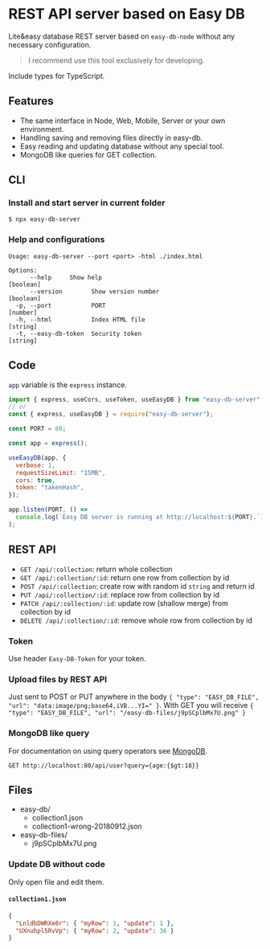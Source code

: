 # REST API server based on Easy DB

Lite&easy database REST server based on `easy-db-node` without any necessary configuration.

> I recommend use this tool exclusively for developing.

Include types for TypeScript.

## Features

- The same interface in Node, Web, Mobile, Server or your own environment.
- Handling saving and removing files directly in easy-db.
- Easy reading and updating database without any special tool.
- MongoDB like queries for GET collection.

## CLI

### Install and start server in current folder

```
$ npx easy-db-server
```

### Help and configurations

```
Usage: easy-db-server --port <port> -html ./index.html

Options:
      --help     Show help                                             [boolean]
      --version        Show version number                             [boolean]
  -p, --port           PORT                                             [number]
  -h, --html           Index HTML file                                  [string]
  -t, --easy-db-token  Security token                                   [string]
```

## Code

`app` variable is the `express` instance.

```js
import { express, useCors, useToken, useEasyDB } from "easy-db-server";
// or
const { express, useEasyDB } = require("easy-db-server");

const PORT = 80;

const app = express();

useEasyDB(app, {
  verbose: 1,
  requestSizeLimit: "15MB",
  cors: true,
  token: "takenHash",
});

app.listen(PORT, () =>
  console.log(`Easy DB server is running at http://localhost:${PORT}.`)
);
```

## REST API

- `GET /api/:collection`: return whole collection
- `GET /api/:collection/:id`: return one row from collection by id
- `POST /api/:collection`: create row with random id `string` and return id
- `PUT /api/:collection/:id`: replace row from collection by id
- `PATCH /api/:collection/:id`: update row (shallow merge) from collection by id
- `DELETE /api/:collection/:id`: remove whole row from collection by id

### Token

Use header `Easy-DB-Token` for your token.

### Upload files by REST API

Just sent to POST or PUT anywhere in the body `{ "type": "EASY_DB_FILE", "url": "data:image/png;base64,iVB...YI=" }`.
With GET you will receive `{ "type": "EASY_DB_FILE", "url": "/easy-db-files/j9pSCplbMx7U.png" }`

### MongoDB like query

For documentation on using query operators see [MongoDB](https://docs.mongodb.com/manual/reference/operator/query/).

```
GET http://localhost:80/api/user?query={age:{$gt:18}}
```

## Files

- easy-db/
  - collection1.json
  - collection1-wrong-20180912.json
- easy-db-files/
  - j9pSCplbMx7U.png

### Update DB without code

Only open file and edit them.

#### `collection1.json`

```json
{
  "LnldbDWRXe8r": { "myRow": 1, "update": 1 },
  "UXnuhpl5RvVp": { "myRow": 2, "update": 36 }
}
```
